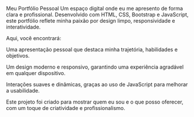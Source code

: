 Meu Portfólio Pessoal
Um espaço digital onde eu me apresento de forma clara e profissional. Desenvolvido com HTML, CSS, Bootstrap e JavaScript, este portfólio reflete minha paixão por design limpo, responsividade e interatividade.

Aqui, você encontrará:

Uma apresentação pessoal que destaca minha trajetória, habilidades e objetivos.

Um design moderno e responsivo, garantindo uma experiência agradável em qualquer dispositivo.

Interações suaves e dinâmicas, graças ao uso de JavaScript para melhorar a usabilidade.

Este projeto foi criado para mostrar quem eu sou e o que posso oferecer, com um toque de criatividade e profissionalismo.
